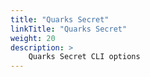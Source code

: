 ```yaml
---
title: "Quarks Secret"
linkTitle: "Quarks Secret"
weight: 20
description: >
    Quarks Secret CLI options
---
```

	